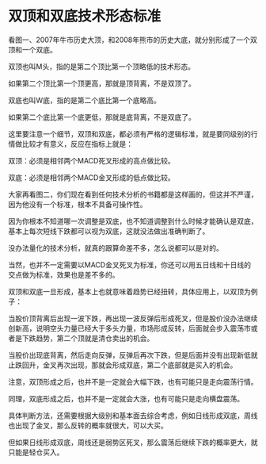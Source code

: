 # 双顶和双底技术形态标准
[url]: (https://t.zsxq.com/FAuvVNz)

看图一、2007年牛市历史大顶，和2008年熊市的历史大底，就分别形成了一个双顶和一个双底。

双顶也叫M头，指的是第二个顶比第一个顶略低的技术形态。

如果第二个顶比第一个顶更高，那就是顶背离，不是双顶了。

双底也叫W底，指的是第二个底比第一个底略高。

如果第二个底比第一个底更低，那就是底背离，不是双底了。

这里要注意一个细节，双顶和双底，都必须有严格的逻辑标准，就是要同级别的行情做比较才有意义，反应在指标上就是：

双顶：必须是相邻两个MACD死叉形成的高点做比较。

双底：必须是相邻两个MACD金叉形成的低点做比较。

大家再看图二，你们现在看到任何技术分析的书籍都是这样画的，但这并不严谨，因为他没有一个标准，根本不具备可操作性。

因为你根本不知道哪一次调整是双底，也不知道调整到什么时候才能确认是双底，基本上每次短线下跌都可以视为双底，这就没法做出准确判断了。

没办法量化的技术分析，就真的跟算命差不多，怎么说都可以是对的。

当然，也并不一定需要以MACD金叉死叉为标准，你还可以用五日线和十日线的交点做为标准，效果也是差不多的。

双顶和双底一旦形成，基本上也就意味着趋势已经扭转，具体应用上，以双顶为例子：

当股价顶背离后出现一波下跌，再出现一波反弹后形成死叉，但是股价没办法继续创新高，说明空头力量已经大于多头力量，市场形成反转，后面就会步入震荡市或者是下跌趋势，第二个顶就是清仓卖出的机会。

当股价出现底背离，然后走向反弹，反弹后再次下跌，但是后面并没有出现新低就止跌回升，金叉再次出现，那就会形成双底，第二个底部就是买入的机会。

注意，双顶形成之后，也并不是一定就会大幅下跌，也有可能只是走向震荡行情。

同理，双底形成之后，也并不是一定就会大涨，也有可能只是走向横盘震荡。

具体判断方法，还需要根据大级别和基本面去综合考虑，例如日线形成双底，周线也出现了金叉，那么反转的概率就很大，可以大买。

但如果日线形成双底，周线还是弱势区死叉，那么震荡后继续下跌的概率更大，就只能是轻仓买入。